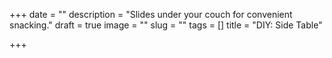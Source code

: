 +++
date = ""
description = "Slides under your couch for convenient snacking."
draft = true
image = ""
slug = ""
tags = []
title = "DIY: Side Table"

+++
